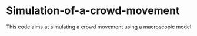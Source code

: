 # Simulation-of-a-crowd-movement
This code aims at simulating a crowd movement using a macroscopic model
